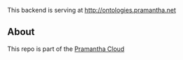This backend is serving at http://ontologies.pramantha.net


## About
This repo is part of the [Pramantha Cloud](http://www.manifesto.pramantha.net)
